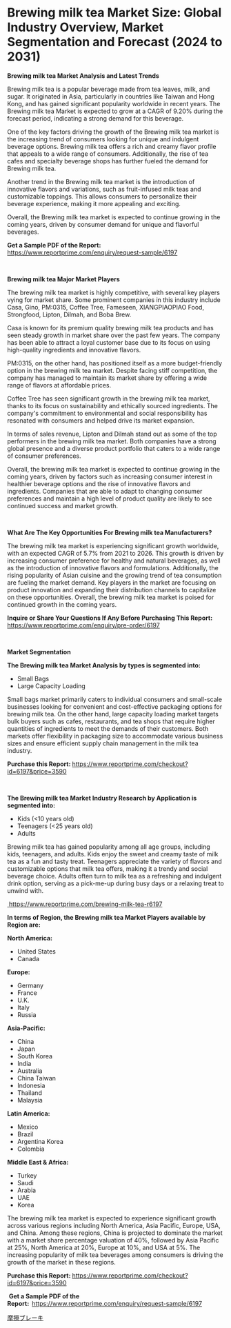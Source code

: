 <p><h1>Brewing milk tea Market Size: Global Industry Overview, Market Segmentation and Forecast (2024 to 2031)</h1></p><p><strong>Brewing milk tea Market Analysis and Latest Trends</strong></p>
<p><p>Brewing milk tea is a popular beverage made from tea leaves, milk, and sugar. It originated in Asia, particularly in countries like Taiwan and Hong Kong, and has gained significant popularity worldwide in recent years. The Brewing milk tea Market is expected to grow at a CAGR of 9.20% during the forecast period, indicating a strong demand for this beverage.</p><p>One of the key factors driving the growth of the Brewing milk tea market is the increasing trend of consumers looking for unique and indulgent beverage options. Brewing milk tea offers a rich and creamy flavor profile that appeals to a wide range of consumers. Additionally, the rise of tea cafes and specialty beverage shops has further fueled the demand for Brewing milk tea.</p><p>Another trend in the Brewing milk tea market is the introduction of innovative flavors and variations, such as fruit-infused milk teas and customizable toppings. This allows consumers to personalize their beverage experience, making it more appealing and exciting.</p><p>Overall, the Brewing milk tea market is expected to continue growing in the coming years, driven by consumer demand for unique and flavorful beverages.</p></p>
<p><strong>Get a Sample PDF of the Report:&nbsp;</strong> <a href="https://www.reportprime.com/enquiry/request-sample/6197">https://www.reportprime.com/enquiry/request-sample/6197</a></p>
<p>&nbsp;</p>
<p><strong>Brewing milk tea Major Market Players</strong></p>
<p><p>The brewing milk tea market is highly competitive, with several key players vying for market share. Some prominent companies in this industry include Casa, Gino, PM:0315, Coffee Tree, Fameseen, XIANGPIAOPIAO Food, Strongfood, Lipton, Dilmah, and Boba Brew.</p><p>Casa is known for its premium quality brewing milk tea products and has seen steady growth in market share over the past few years. The company has been able to attract a loyal customer base due to its focus on using high-quality ingredients and innovative flavors.</p><p>PM:0315, on the other hand, has positioned itself as a more budget-friendly option in the brewing milk tea market. Despite facing stiff competition, the company has managed to maintain its market share by offering a wide range of flavors at affordable prices.</p><p>Coffee Tree has seen significant growth in the brewing milk tea market, thanks to its focus on sustainability and ethically sourced ingredients. The company's commitment to environmental and social responsibility has resonated with consumers and helped drive its market expansion.</p><p>In terms of sales revenue, Lipton and Dilmah stand out as some of the top performers in the brewing milk tea market. Both companies have a strong global presence and a diverse product portfolio that caters to a wide range of consumer preferences.</p><p>Overall, the brewing milk tea market is expected to continue growing in the coming years, driven by factors such as increasing consumer interest in healthier beverage options and the rise of innovative flavors and ingredients. Companies that are able to adapt to changing consumer preferences and maintain a high level of product quality are likely to see continued success and market growth.</p></p>
<p>&nbsp;</p>
<p><strong>What Are The Key Opportunities For Brewing milk tea Manufacturers?</strong></p>
<p><p>The brewing milk tea market is experiencing significant growth worldwide, with an expected CAGR of 5.7% from 2021 to 2026. This growth is driven by increasing consumer preference for healthy and natural beverages, as well as the introduction of innovative flavors and formulations. Additionally, the rising popularity of Asian cuisine and the growing trend of tea consumption are fueling the market demand. Key players in the market are focusing on product innovation and expanding their distribution channels to capitalize on these opportunities. Overall, the brewing milk tea market is poised for continued growth in the coming years.</p></p>
<p><strong>Inquire or Share Your Questions If Any Before Purchasing This Report:</strong> <a href="https://www.reportprime.com/enquiry/pre-order/6197">https://www.reportprime.com/enquiry/pre-order/6197</a></p>
<p>&nbsp;</p>
<p><strong>Market Segmentation</strong></p>
<p><strong>The Brewing milk tea Market Analysis by types is segmented into:</strong></p>
<p><ul><li>Small Bags</li><li>Large Capacity Loading</li></ul></p>
<p><p>Small bags market primarily caters to individual consumers and small-scale businesses looking for convenient and cost-effective packaging options for brewing milk tea. On the other hand, large capacity loading market targets bulk buyers such as cafes, restaurants, and tea shops that require higher quantities of ingredients to meet the demands of their customers. Both markets offer flexibility in packaging size to accommodate various business sizes and ensure efficient supply chain management in the milk tea industry.</p></p>
<p><strong>Purchase this Report:&nbsp;</strong><a href="https://www.reportprime.com/checkout?id=6197&price=3590">https://www.reportprime.com/checkout?id=6197&price=3590</a></p>
<p>&nbsp;</p>
<p><strong>The Brewing milk tea Market Industry Research by Application is segmented into:</strong></p>
<p><ul><li>Kids (<10 years old)</li><li>Teenagers (<25 years old)</li><li>Adults</li></ul></p>
<p><p>Brewing milk tea has gained popularity among all age groups, including kids, teenagers, and adults. Kids enjoy the sweet and creamy taste of milk tea as a fun and tasty treat. Teenagers appreciate the variety of flavors and customizable options that milk tea offers, making it a trendy and social beverage choice. Adults often turn to milk tea as a refreshing and indulgent drink option, serving as a pick-me-up during busy days or a relaxing treat to unwind with.</p></p>
<p><a href="https://www.reportprime.com/brewing-milk-tea-r6197">&nbsp;https://www.reportprime.com/brewing-milk-tea-r6197</a></p>
<p><strong>In terms of Region, the Brewing milk tea Market Players available by Region are:</strong></p>
<p>
    <p> <strong> North America: </strong>
        <ul>
            <li>United States</li>
            <li>Canada</li>
        </ul>
        </p> 
    <p> <strong> Europe: </strong>
        <ul>
            <li>Germany</li>
            <li>France</li>
            <li>U.K.</li>
            <li>Italy</li>
            <li>Russia</li>
        </ul>
        </p> 
    <p> <strong> Asia-Pacific: </strong>
        <ul>
            <li>China</li>
            <li>Japan</li>
            <li>South Korea</li>
            <li>India</li>
            <li>Australia</li>
            <li>China Taiwan</li>
            <li>Indonesia</li>
            <li>Thailand</li>
            <li>Malaysia</li>
        </ul>
        </p> 
    <p> <strong> Latin America: </strong>
        <ul>
            <li>Mexico</li>
            <li>Brazil</li>
            <li>Argentina Korea</li>
            <li>Colombia</li>
        </ul>
        </p> 
    <p> <strong> Middle East & Africa: </strong>
        <ul>
            <li>Turkey</li>
            <li>Saudi</li>
            <li>Arabia</li>
            <li>UAE</li>
            <li>Korea</li>
        </ul>
    </p>
    </p>
<p><p>The brewing milk tea market is expected to experience significant growth across various regions including North America, Asia Pacific, Europe, USA, and China. Among these regions, China is projected to dominate the market with a market share percentage valuation of 40%, followed by Asia Pacific at 25%, North America at 20%, Europe at 10%, and USA at 5%. The increasing popularity of milk tea beverages among consumers is driving the growth of the market in these regions.</p></p>
<p><strong>Purchase this Report: </strong><a href="https://www.reportprime.com/checkout?id=6197&price=3590">https://www.reportprime.com/checkout?id=6197&price=3590</a></p>
<p>&nbsp;<strong>Get a Sample PDF of the Report:&nbsp;&nbsp;</strong><a href="https://www.reportprime.com/enquiry/request-sample/6197">https://www.reportprime.com/enquiry/request-sample/6197</a></p>
<p><strong></strong></p>
<p><p><a href="https://github.com/MosesSpinka1914/Market-Research-Report-List-1/blob/main/140825918166.md">摩擦ブレーキ</a></p></p>